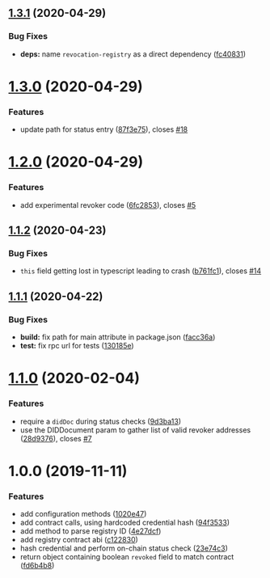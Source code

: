 ## [1.3.1](https://github.com/uport-project/ethr-status-registry/compare/1.3.0...1.3.1) (2020-04-29)


### Bug Fixes

* **deps:** name `revocation-registry` as a direct dependency ([fc40831](https://github.com/uport-project/ethr-status-registry/commit/fc40831af99969274dd02ae0a5677e005d3046cc))

# [1.3.0](https://github.com/uport-project/ethr-status-registry/compare/1.2.0...1.3.0) (2020-04-29)


### Features

* update path for status entry ([87f3e75](https://github.com/uport-project/ethr-status-registry/commit/87f3e756d49717184a7134244d02c2212cf95a13)), closes [#18](https://github.com/uport-project/ethr-status-registry/issues/18)

# [1.2.0](https://github.com/uport-project/ethr-status-registry/compare/1.1.2...1.2.0) (2020-04-29)


### Features

* add experimental revoker code ([6fc2853](https://github.com/uport-project/ethr-status-registry/commit/6fc2853ba21080dbd198f4e84e9213f3159e6435)), closes [#5](https://github.com/uport-project/ethr-status-registry/issues/5)

## [1.1.2](https://github.com/uport-project/ethr-status-registry/compare/1.1.1...1.1.2) (2020-04-23)


### Bug Fixes

* `this` field getting lost in typescript leading to crash ([b761fc1](https://github.com/uport-project/ethr-status-registry/commit/b761fc14deb015026acfdaafc88c290ab3652f0d)), closes [#14](https://github.com/uport-project/ethr-status-registry/issues/14)

## [1.1.1](https://github.com/uport-project/ethr-status-registry/compare/1.1.0...1.1.1) (2020-04-22)


### Bug Fixes

* **build:** fix path for main attribute in package.json ([facc36a](https://github.com/uport-project/ethr-status-registry/commit/facc36a6af9cd58939dad929d7184ed9bfb9ed8c))
* **test:** fix rpc url for tests ([130185e](https://github.com/uport-project/ethr-status-registry/commit/130185ea280de00c585124080b225f3942148cbb))

# [1.1.0](https://github.com/uport-project/ethr-status-registry/compare/1.0.0...1.1.0) (2020-02-04)


### Features

* require a `didDoc` during status checks ([9d3ba13](https://github.com/uport-project/ethr-status-registry/commit/9d3ba13430d001648b75694a40f1dc5dc03c887a))
* use the DIDDocument param to gather list of valid revoker addresses ([28d9376](https://github.com/uport-project/ethr-status-registry/commit/28d9376ea702cf8a668c29b332fe57862a03f452)), closes [#7](https://github.com/uport-project/ethr-status-registry/issues/7)

# 1.0.0 (2019-11-11)


### Features

* add configuration methods ([1020e47](https://github.com/uport-project/ethr-status-registry/commit/1020e478140b082d8dfb92444af1f8b39071abcc))
* add contract calls, using hardcoded credential hash ([94f3533](https://github.com/uport-project/ethr-status-registry/commit/94f35339d63fc584628997ac2b12dd8dc45d007f))
* add method to parse registry ID ([4e27dcf](https://github.com/uport-project/ethr-status-registry/commit/4e27dcf1bc4712a600378c81586b69a3ab7af1cb))
* add registry contract abi ([c122830](https://github.com/uport-project/ethr-status-registry/commit/c12283017af050730e6570b672288bb378b6bc3d))
* hash credential and perform on-chain status check ([23e74c3](https://github.com/uport-project/ethr-status-registry/commit/23e74c3788b1bcb7d80d81449c6f116791c6eb54))
* return object containing boolean `revoked` field to match contract ([fd6b4b8](https://github.com/uport-project/ethr-status-registry/commit/fd6b4b8a4dc51873cde3865cac5dd4395f91a240))
